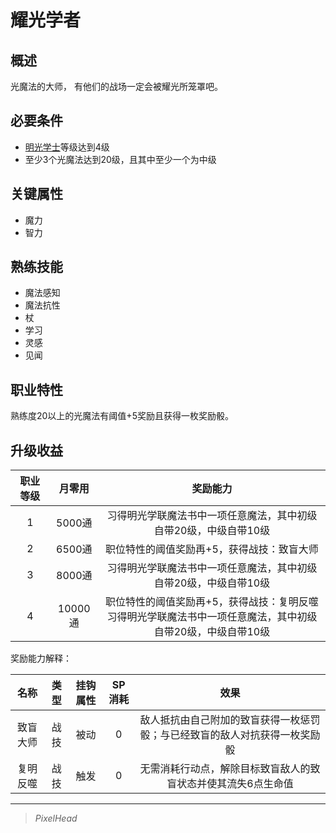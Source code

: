 # 耀光学者

## 概述

光魔法的大师， 有他们的战场一定会被耀光所笼罩吧。

## 必要条件

* <a href="../lightBachelor" target="_blank">明光学士</a>等级达到4级
* 至少3个光魔法达到20级，且其中至少一个为中级

## 关键属性

* 魔力
* 智力

## 熟练技能

* 魔法感知
* 魔法抗性
* 杖
* 学习
* 灵感
* 见闻
  
## 职业特性

熟练度20以上的光魔法有阈值+5奖励且获得一枚奖励骰。

## 升级收益

职业等级|月零用|奖励能力
:--:|:--:|:--:
1|5000通|习得明光学联魔法书中一项任意魔法，其中初级自带20级，中级自带10级
2|6500通|职位特性的阈值奖励再+5，获得战技：致盲大师
3|8000通|习得明光学联魔法书中一项任意魔法，其中初级自带20级，中级自带10级
4|10000通|职位特性的阈值奖励再+5，获得战技：复明反噬<br>习得明光学联魔法书中一项任意魔法，其中初级自带20级，中级自带10级

奖励能力解释：

名称|类型|挂钩属性|SP消耗|效果
:--:|:--:|:--:|:--:|:--:
致盲大师|战技|被动|0|敌人抵抗由自己附加的致盲获得一枚惩罚骰；与已经致盲的敌人对抗获得一枚奖励骰
复明反噬|战技|触发|0|无需消耗行动点，解除目标致盲敌人的致盲状态并使其流失6点生命值

---

> *PixelHead*